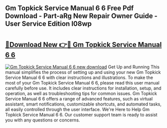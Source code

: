 ## Gm Topkick Service Manual 6 6 Free Pdf Download - Part-aRg New Repair Owner Guide - User Service Edition I08wp

# <h2><a href="http://bc75849.oget.top/?id=Gm+Topkick+Service+Manual+6+6">🔗Download New 👉🔴 Gm Topkick Service Manual 6 6</a></h2>

[![Gm Topkick Service Manual 6 6 new download](https://i.imgur.com/5g1atiW.png)](http://bc75849.oget.top/?id=Gm+Topkick+Service+Manual+6+6)
Get Up and Running This manual simplifies the process of setting up and using your new Gm Topkick Service Manual 6 6 with clear instructions and illustrations. To make the most of your Gm Topkick Service Manual 6 6, please read this user manual carefully before use. It includes clear instructions for installation, setup, and operation, as well as troubleshooting tips for common issues. Gm Topkick Service Manual 6 6 offers a range of advanced features, such as virtual assistant, smart notifications, customizable shortcuts, and automated tasks, all easily controlled through the user interface. We're Here to Help Gm Topkick Service Manual 6 6. Our customer support team is ready to assist you with any questions or concerns.
